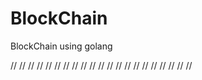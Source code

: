 # BlockChain

BlockChain using golang

//
//
//
//
//
//
//
//
//
//
//
//
//
//
//
//
//
//
//
//
//
